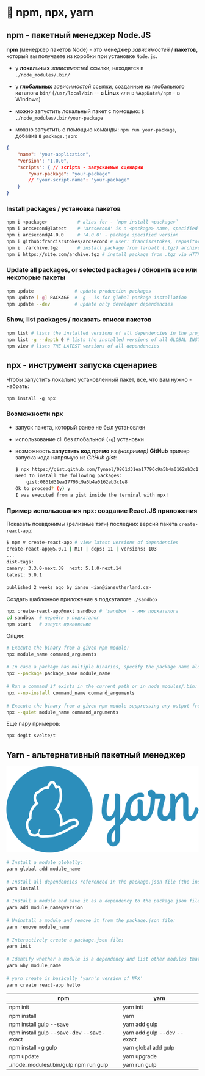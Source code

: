 # 🗿 npm, npx, yarn

## npm - пакетный менеджер Node.JS

**npm** (менеджер пакетов Node) - это менеджер *зависимостей* / **пакетов**, который вы получаете из коробки при установке `Node.js`.

- у **локальных** *зависимостей* ссылки, находятся в `./node_modules/.bin/`
- у **глобальных** *зависимостей* ссылки, созданные из глобального каталога `bin/` (`/usr/local/bin` -- **в Linux** или в `%AppData%/npm` - в Windows)

- можно запустить локальный пакет с помощью:
    `$ ./node_modules/.bin/your-package`

- можно запустить с помощью команды: `npm run your-package`, добавив в `package.json`:

```json
{
    "name": "your-application",
    "version": "1.0.0",
    "scripts": { // scripts - запускаемые сценарии
        "your-package": "your-package"
        // "your-script-name": "your-package"
    }
}
```

### Install packages / установка пакетов

```bash
npm i <package>           # alias for - `npm install <package>`
npm i arcsecond@latest    # 'arcsecond' is a <package> name, specified tag: 'latest'
npm i arcsecond@4.0.0     # '4.0.0' - package specified version
npm i github:francisrstokes/arcsecond # user: francisrstokes, repository: arcsecond
npm i ./archive.tgz       # install package from tarball (.tgz) archive
npm i https://site.com/archive.tgz # install package from .tgz via HTTPS
```

### Update all packages, or selected packages / обновить все или некоторые пакеты

```bash
npm update               # update production packages
npm update [-g] PACKAGE  # -g - is for global package installation
npm update --dev         # update only developer dependencies
```

### Show, list packages / показать список пакетов

```bash
npm list # lists the installed versions of all dependencies in the project
npm list -g --depth 0 # lists the installed versions of all GLOBAL INSTALLED packages
npm view # lists THE LATEST versions of all dependencies
```

## npx - инструмент запуска сценариев

Чтобы запустить локально установленный пакет, все, что вам нужно - набрать:

`npm install -g npx`

### Возможности npx

- запуск пакета, который ранее не был установлен
- использование cli без глобальной (`-g`) установки
- возможность **запустить код прямо** из *(например)* **GitHub**
    пример запуска кода напрямую из *GitHub gist*:

    ```bash
    $ npx https://gist.github.com/Tynael/0861d31ea17796c9a5b4a0162eb3c1e8
    Need to install the following packages:
        gist:0861d31ea17796c9a5b4a0162eb3c1e8
    Ok to proceed? (y) y
    I was executed from a gist inside the terminal with npx!
    ```

### Пример использования npx: создание React.JS приложения

Показать псевдонимы (релизные тэги) последних версий пакета `create-react-app`:

```bash
$ npm v create-react-app # view latest versions of dependencies
create-react-app@5.0.1 | MIT | deps: 11 | versions: 103
...
dist-tags:
canary: 3.3.0-next.38  next: 5.1.0-next.14
latest: 5.0.1

published 2 weeks ago by iansu <ian@iansutherland.ca>
```

Создать шаблонное приложение в подкаталоге `./sandbox`

```bash
npx create-react-app@next sandbox # 'sandbox' - имя подкаталога 
cd sandbox  # перейти в подкаталог
npm start   # запуск приложение
```

Опции:

```bash
# Execute the binary from a given npm module:
npx module_name command_arguments

# In case a package has multiple binaries, specify the package name along with the binary:
npx --package package_name module_name

# Run a command if exists in the current path or in node_modules/.bin:
npx --no-install command_name command_arguments

# Execute the binary from a given npm module suppressing any output from npx itself:
npx --quiet module_name command_arguments
```

Ещё пару примеров:

```bash
npx degit svelte/t
```

## Yarn - альтернативный пакетный менеджер

![yarn](yarn_logo.svg)

```bash
# Install a module globally:
yarn global add module_name

# Install all dependencies referenced in the package.json file (the install is optional):
yarn install

# Install a module and save it as a dependency to the package.json file (add --dev to save as a dev dependency):
yarn add module_name@version

# Uninstall a module and remove it from the package.json file:
yarn remove module_name

# Interactively create a package.json file:
yarn init

# Identify whether a module is a dependency and list other modules that depend upon it:
yarn why module_name

# yarn create is basically 'yarn's version of NPX'
yarn create react-app hello
```

| npm                                       | yarn                        |
|------------------------------------------ |-----------------------------|
| npm init                                  | yarn init                   |
| npm install                               | yarn                        |
| npm install gulp --save                   | yarn add gulp               |
| npm install gulp --save-dev --save-exact  | yarn add gulp --dev --exact |
| npm install -g gulp                       | yarn global add gulp        |
| npm update                                | yarn upgrade                |
| ./node_modules/.bin/gulp npm run gulp     | yarn run gulp               |
